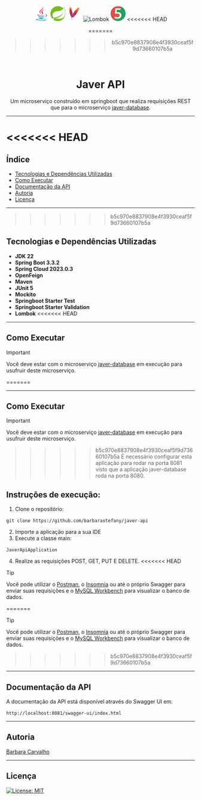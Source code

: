 <div align="center">
  <img src="https://raw.githubusercontent.com/devicons/devicon/master/icons/java/java-original.svg" alt="Java" width="40" height="40"/>
  <img src="https://raw.githubusercontent.com/devicons/devicon/master/icons/spring/spring-original.svg" alt="Spring" width="40" height="40"/>
  <img src="https://raw.githubusercontent.com/devicons/devicon/master/icons/maven/maven-original.svg" alt="Maven" width="40" height="40"/>
  <img src="https://i.imgur.com/aN921yZ.png" alt="Lombok" width="40" height="40"/>
  <img src="https://raw.githubusercontent.com/devicons/devicon/master/icons/junit/junit-original.svg" alt="JUnit 5" width="40" height="40"/>
<<<<<<< HEAD

=======
  
>>>>>>> b5c970e8837908e4f3930ceaf5f9d73660107b5a
  <br>
  <h1>Javer API</h1>
  <p>Um microserviço construído em springboot que realiza requisições REST que para o microserviço <a href="https://github.com/barbarastefany/javer-database">javer-database</a>.</p>
</div>

---
<<<<<<< HEAD
=======
## Índice
- [Tecnologias e Dependências Utilizadas](#tecnologias-utilizadas)
- [Como Executar](#como-executar)
- [Documentação da API](#documentação-da-api)
- [Autoria](#autoria)
- [Licença](#licença)

---
>>>>>>> b5c970e8837908e4f3930ceaf5f9d73660107b5a
## Tecnologias e Dependências Utilizadas <a id="tecnologias-utilizadas"></a>
- **JDK 22**
- **Spring Boot 3.3.2**
- **Spring Cloud 2023.0.3**
- **OpenFeign**
- **Maven**
- **JUnit 5**
- **Mockito**
- **Springboot Starter Test**
- **Springboot Starter Validation**
- **Lombok**
<<<<<<< HEAD

---
## Como Executar <a id="como-executar"></a>
> [!IMPORTANT]
> Você deve estar com o microserviço [javer-database](https://github.com/barbarastefany/javer-database) em execução para usufruir deste microserviço.
>
=======
  
---
## Como Executar <a id="como-executar"></a>
> [!IMPORTANT] 
> Você deve estar com o microserviço [javer-database](https://github.com/barbarastefany/javer-database) em execução para usufruir deste microserviço.
> 
>>>>>>> b5c970e8837908e4f3930ceaf5f9d73660107b5a
> É necessário configurar esta aplicação para rodar na porta 8081 visto que a aplicação javer-database roda na porta 8080.
## Instruções de execução:
1. Clone o repositório:
```
git clone https://github.com/barbarastefany/javer-api
```
2. Importe a aplicação para a sua IDE
3. Execute a classe main:
```
JaverApiApplication
```
4. Realize as requisições POST, GET, PUT E DELETE.
<<<<<<< HEAD
> [!TIP]
> Você pode utilizar o [Postman](https://www.postman.com/downloads), o [Insomnia](https://insomnia.rest/download) ou até o próprio Swagger para enviar suas requisições e o [MySQL Workbench](https://dev.mysql.com/downloads/workbench) para visualizar o banco de dados.

=======
> [!TIP] 
> Você pode utilizar o [Postman](https://www.postman.com/downloads), o [Insomnia](https://insomnia.rest/download) ou até o próprio Swagger para enviar suas requisições e o [MySQL Workbench](https://dev.mysql.com/downloads/workbench) para visualizar o banco de dados.
   
>>>>>>> b5c970e8837908e4f3930ceaf5f9d73660107b5a

---
## Documentação da API
A documentação da API está disponível através do Swagger UI em:
```
http://localhost:8081/swagger-ui/index.html
```
---
## Autoria
[Barbara Carvalho](https://github.com/barbarastefany)

---
## Licença
[![License: MIT](https://img.shields.io/badge/License-MIT-yellow.svg)](https://opensource.org/licenses/MIT)
